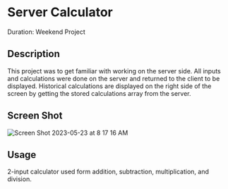 # Server Calculator
Duration: Weekend Project


## Description

This project was to get familiar with working on the server side. All inputs and calculations were done on the server and returned to the client to be displayed.
Historical calculations are displayed on the right side of the screen by getting the stored calculations array from the server. 

## Screen Shot
![Screen Shot 2023-05-23 at 8 17 16 AM](https://github.com/Tyler-Lowe/weekend-server-calculator/assets/68433962/65858a8f-2af0-4dd8-816f-ead4c5a1ca8a)


## Usage
2-input calculator used form addition, subtraction, multiplication, and division.

